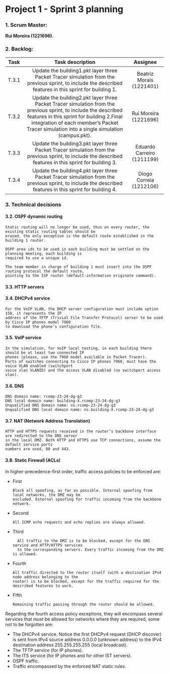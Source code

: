 # Project 1 - Sprint 3 planning #

### 1. Scrum Master: ###
**Rui Moreira (1221696).**

### 2. Backlog: ###

| Task  |                                                                                                                      Task description                                                                                                                      |          Assignee          |
|:-----:|:----------------------------------------------------------------------------------------------------------------------------------------------------------------------------------------------------------------------------------------------------------:|:--------------------------:|
| T.3.1 |                                                  Update the building1.pkt layer three Packet Tracer simulation from the previous sprint, to include the described features in this sprint for building 1.                                                  |  Beatriz Morais (1221401)  |
| T.3.2 | Update the building2.pkt layer three Packet Tracer simulation from the previous sprint, to include the described features in this sprint for building 2.Final integration of each member’s Packet Tracer simulation into a single simulation (campus.pkt). |   Rui Moreira (1221696)    |
| T.3.3 |                                                  Update the building3.pkt layer three Packet Tracer simulation from the previous sprint, to include the described features in this sprint for building 3.                                                  | Eduardo Carreiro (1211199) |
| T.3.4 |                                                  Update the building4.pkt layer three Packet Tracer simulation from the previous sprint, to include the described features in this sprint for building 4.                                                  |  Diogo Correia (1212106)   |

### 3. Technical decisions ###


#### 3.2. OSPF dynamic routing ####

    Static routing will no longer be used, thus on every router, the existing static routing tables should be
    erased, the only exception is the default route established in the building 1 router.

    OSPF area ids to be used in each building must be settled on the planning meeting, each building is
    required to use a unique id.

    The team member in charge of building 1 must insert into the OSPF routing protocol the default route,
    pointing to the ISP router (default-information originate command).


   
#### 3.3. HTTP servers ####

    
#### 3.4. DHCPv4 service ####

    For the VoIP VLAN, the DHCP server configuration must include option 150, it represents the IP
    address of the TFTP (Trivial File Transfer Protocol) server to be used by Cisco IP phones model 7960
    to download the phone’s configuration file.

#### 3.5. VoIP service ####

    In the simulation, for VoIP local testing, in each building there should be at least two connected IP
    phones (please, use the 7960 model available in Packet Tracer).
    Ports of switches connecting to Cisco IP phones 7960, must have the voice VLAN enabled (switchport
    voice vlan VLANID) and the access VLAN disabled (no switchport access vlan).

#### 3.6. DNS ####

    DNS domain name: rcomp-23-24-dg-g3
    DNS local domain name: building-X.rcomp-23-24-dg-g3
    Unqualified DNS domain name: ns.rcomp-23-24-dg-g3
    Unqualified DNS local domain name: ns.building-X.rcomp-23-24-dg-g3

#### 3.7. NAT (Network Address Translation) ####
    HTTP and HTTPS requests received in the router’s backbone interface are redirected to the DNS server
    in the local DMZ. Both HTTP and HTTPS use TCP connections, assume the default service ports
    numbers are used, 80 and 443.

#### 3.8. Static Firewall (ACLs) ####

In higher-precedence-first order, traffic access policies to be enforced are:
* First 

      Block all spoofing, as far as possible. Internal spoofing from local networks, the DMZ may be
      excluded. External spoofing for traffic incoming from the backbone network.
* Second 

      All ICMP echo requests and echo replies are always allowed.

* Third
    
        All traffic to the DMZ is to be blocked, except for the DNS service and HTTP/HTTPS services
        to the corresponding servers. Every traffic incoming from the DMZ is allowed.
* Fourth 

      All traffic directed to the router itself (with a destination IPv4 node address belonging to the
      router) is to be blocked, except for the traffic required for the described features to work.
* Fifth
      
      Remaining traffic passing through the router should be allowed.


Regarding the fourth access policy exceptions, they will encompass several services that must be allowed
for networks where they are required, some not to be forgotten are:

 * The DHCPv4 service. Notice the first DHCPv4 request (DHCP discover) is sent from IPv4
source address 0.0.0.0 (unknown address) to the IPv4 destination address 255.255.255.255 (local
broadcast).
* The TFTP service (for IP phones).
* The ITS service (for IP phones and for other IST servers).
* OSPF traffic.
* Traffic encompassed by the enforced NAT static rules.
    